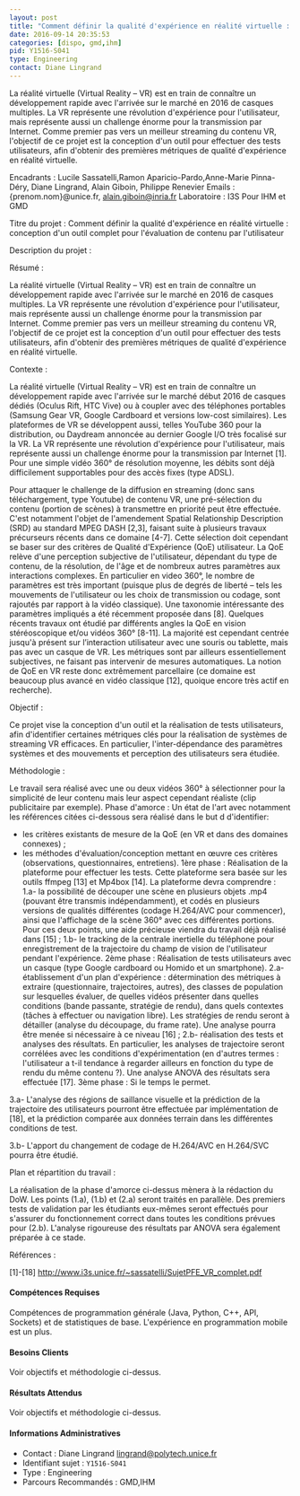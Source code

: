 ```yaml
---
layout: post
title: "Comment définir la qualité d'expérience en réalité virtuelle : conception d'un outil complet pour l'évaluation de contenu par l'utilisateur"
date: 2016-09-14 20:35:53
categories: [dispo, gmd,ihm]
pid: Y1516-S041
type: Engineering
contact: Diane Lingrand
---
```

       
La réalité virtuelle (Virtual Reality – VR) est en train de connaître un développement rapide avec l'arrivée sur le marché en 2016 de casques multiples.  La VR représente une révolution d'expérience pour l'utilisateur, mais représente aussi un challenge énorme pour la transmission par Internet. Comme premier pas vers un meilleur streaming du contenu VR, l'objectif de ce projet est la conception d'un outil pour effectuer des tests utilisateurs, afin d'obtenir des premières métriques de qualité d'expérience en réalité virtuelle.

Encadrants : Lucile Sassatelli,Ramon Aparicio-Pardo,Anne-Marie Pinna-Déry, Diane Lingrand, Alain Giboin, Philippe Renevier
Emails : {prenom.nom}@unice.fr, alain.giboin@inria.fr 
Laboratoire : I3S
Pour IHM et GMD

Titre du projet : Comment définir la qualité d'expérience en réalité virtuelle : conception d'un outil complet pour l'évaluation de contenu par l'utilisateur

Description du projet : 

Résumé :

La réalité virtuelle (Virtual Reality – VR) est en train de connaître un développement rapide avec l'arrivée sur le marché en 2016 de casques multiples.  La VR représente une révolution d'expérience pour l'utilisateur, mais représente aussi un challenge énorme pour la transmission par Internet. Comme premier pas vers un meilleur streaming du contenu VR, l'objectif de ce projet est la conception d'un outil pour effectuer des tests utilisateurs, afin d'obtenir des premières métriques de qualité d'expérience en réalité virtuelle.

Contexte :

La réalité virtuelle (Virtual Reality – VR) est en train de connaître un développement rapide avec l'arrivée sur le marché début 2016 de casques dédiés (Oculus Rift, HTC Vive) ou à coupler avec des téléphones portables (Samsung Gear VR, Google Cardboard et versions low-cost similaires). Les plateformes de VR se développent aussi, telles YouTube 360 pour la distribution, ou Daydream annoncée au dernier Google I/O très focalisé sur la VR. La VR représente une révolution d'expérience pour l'utilisateur, mais représente aussi un challenge énorme pour la transmission par Internet [1]. Pour une simple vidéo 360° de résolution moyenne, les débits sont déjà difficilement supportables pour des accès fixes (type ADSL). 

Pour attaquer le challenge de la diffusion en streaming (donc sans téléchargement, type Youtube) de contenu VR, une pré-sélection du contenu (portion de scènes) à transmettre en priorité peut être effectuée. C'est notamment l'objet de l'amendement Spatial Relationship Description (SRD) au standard MPEG DASH [2,3], faisant suite à plusieurs travaux précurseurs récents dans ce domaine [4-7]. Cette sélection doit cependant se baser sur des critères de Qualité d'Expérience (QoE) utilisateur. La QoE relève d'une perception subjective de l'utilisateur, dépendant du type de contenu, de la résolution, de l'âge et de nombreux autres paramètres aux interactions complexes. En particulier en video 360°, le nombre de paramètres est très important (puisque plus de degrés de liberté – tels les mouvements de l'utilisateur ou les choix de transmission ou codage, sont rajoutés par rapport à la vidéo classique). Une taxonomie intéressante des paramètres impliqués a été récemment proposée dans [8]. Quelques récents travaux ont étudié par différents angles la QoE en vision stéréoscopique et/ou vidéos 360° [8-11]. La majorité est cependant centrée jusqu'à présent sur l’interaction utilisateur avec une souris ou tablette, mais pas avec un casque de VR. Les métriques sont par ailleurs essentiellement subjectives, ne  faisant pas intervenir de mesures automatiques. La notion de QoE en VR reste donc extrêmement parcellaire (ce domaine est beaucoup plus avancé en vidéo classique [12], quoique encore très actif en recherche). 

Objectif :

Ce projet vise la conception d'un outil et la réalisation de tests utilisateurs, afin d'identifier certaines métriques clés pour la réalisation de systèmes de streaming VR efficaces. En particulier, l'inter-dépendance des paramètres systèmes et des mouvements et perception des utilisateurs sera étudiée.

Méthodologie :

Le travail sera réalisé avec une ou deux vidéos 360° à sélectionner pour la simplicité de leur contenu mais leur aspect cependant réaliste (clip publicitaire par exemple). 
Phase d'amorce : Un état de l'art avec notamment les références citées ci-dessous sera réalisé dans le but d d'identifier:
- les critères existants de mesure de la QoE (en VR et dans  des domaines connexes) ;
- les méthodes d'évaluation/conception mettant en œuvre ces critères (observations, questionnaires, entretiens).
1ère phase : Réalisation de la plateforme pour effectuer les tests. Cette plateforme sera basée sur les outils ffmpeg [13] et Mp4box [14]. La plateforme devra comprendre :
1.a- la possibilité de découper une scène en plusieurs objets .mp4 (pouvant être transmis indépendamment), et codés en plusieurs versions de qualités différentes (codage H.264/AVC pour commencer), ainsi que l'affichage de la scène 360° avec ces différentes portions. Pour ces deux points, une aide précieuse viendra du travail déjà réalisé dans [15] ;
1.b- le tracking de la centrale inertielle du téléphone pour enregistrement de la trajectoire du champ de vision de l'utilisateur pendant l'expérience.
2ème phase : Réalisation de tests utilisateurs avec un casque (type Google cardboard ou Homido et un smartphone). 
2.a- établissement d'un plan d'expérience : détermination des métriques à extraire (questionnaire, trajectoires, autres), des classes de population sur lesquelles évaluer, de quelles vidéos présenter dans quelles conditions (bande passante, stratégie de rendu), dans quels contextes (tâches à effectuer ou navigation libre). Les stratégies de rendu seront à détailler (analyse du découpage, du frame rate). Une analyse pourra être menée si nécessaire à ce niveau [16] ;
2.b- réalisation des tests et analyses des résultats. En particulier, les analyses de trajectoire seront corrélées avec les conditions d'expérimentation (en d'autres termes : l'utilisateur a t-il tendance à regarder ailleurs en fonction du type de rendu du même contenu ?). Une analyse ANOVA des résultats sera effectuée [17].
3ème phase : Si le temps le permet.

3.a- L'analyse des régions de saillance visuelle et la prédiction de la trajectoire des utilisateurs pourront être effectuée par implémentation de [18], et la prédiction comparée aux données terrain dans les différentes conditions de test.

3.b- L'apport du changement de codage de H.264/AVC en H.264/SVC pourra être étudié.

Plan et répartition du travail :

La réalisation de la phase d'amorce ci-dessus mènera à la rédaction du DoW. Les points (1.a), (1.b) et (2.a) seront traités en parallèle. Des premiers tests de validation par les étudiants eux-mêmes seront effectués pour s'assurer du fonctionnement correct dans toutes les conditions prévues pour (2.b). L'analyse rigoureuse des résultats par ANOVA sera également préparée à ce stade.

Références :

[1]-[18] http://www.i3s.unice.fr/~sassatelli/SujetPFE_VR_complet.pdf

#### Compétences Requises
Compétences de programmation générale (Java, Python, C++, API, Sockets) et de statistiques de base. L'expérience en programmation mobile est un plus.


#### Besoins Clients
Voir objectifs et méthodologie ci-dessus.

#### Résultats Attendus
Voir objectifs et méthodologie ci-dessus.
     

#### Informations Administratives
  * Contact : Diane Lingrand <lingrand@polytech.unice.fr>
  * Identifiant sujet : `Y1516-S041`
  * Type : Engineering
  * Parcours Recommandés : GMD,IHM
     